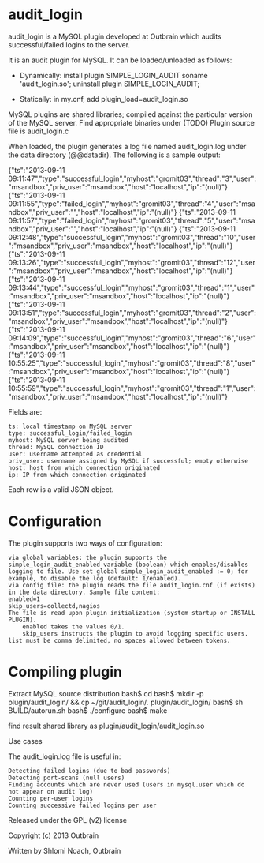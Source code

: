audit_login
===========

audit_login is a MySQL plugin developed at Outbrain which audits successful/failed logins to the server.

It is an audit plugin for MySQL. It can be loaded/unloaded as follows:

  - Dynamically:
    install plugin SIMPLE_LOGIN_AUDIT soname 'audit_login.so';
    uninstall plugin SIMPLE_LOGIN_AUDIT;

  - Statically: in my.cnf, add
    plugin_load=audit_login.so


MySQL plugins are shared libraries; compiled against the particular version of the MySQL server. Find appropriate binaries under (TODO)
Plugin source file is audit_login.c


When loaded, the plugin generates a log file named audit_login.log under the data directory (@@datadir). The following is a sample output:

{"ts":"2013-09-11 09:11:47","type":"successful_login","myhost":"gromit03","thread":"3","user":"msandbox","priv_user":"msandbox","host":"localhost","ip":"(null)"}
{"ts":"2013-09-11 09:11:55","type":"failed_login","myhost":"gromit03","thread":"4","user":"msandbox","priv_user":"","host":"localhost","ip":"(null)"}
{"ts":"2013-09-11 09:11:57","type":"failed_login","myhost":"gromit03","thread":"5","user":"msandbox","priv_user":"","host":"localhost","ip":"(null)"}
{"ts":"2013-09-11 09:12:48","type":"successful_login","myhost":"gromit03","thread":"10","user":"msandbox","priv_user":"msandbox","host":"localhost","ip":"(null)"}
{"ts":"2013-09-11 09:13:26","type":"successful_login","myhost":"gromit03","thread":"12","user":"msandbox","priv_user":"msandbox","host":"localhost","ip":"(null)"}
{"ts":"2013-09-11 09:13:44","type":"successful_login","myhost":"gromit03","thread":"1","user":"msandbox","priv_user":"msandbox","host":"localhost","ip":"(null)"}
{"ts":"2013-09-11 09:13:51","type":"successful_login","myhost":"gromit03","thread":"2","user":"msandbox","priv_user":"msandbox","host":"localhost","ip":"(null)"}
{"ts":"2013-09-11 09:14:09","type":"successful_login","myhost":"gromit03","thread":"6","user":"msandbox","priv_user":"msandbox","host":"localhost","ip":"(null)"}
{"ts":"2013-09-11 10:55:25","type":"successful_login","myhost":"gromit03","thread":"8","user":"msandbox","priv_user":"msandbox","host":"localhost","ip":"(null)"}
{"ts":"2013-09-11 10:55:59","type":"successful_login","myhost":"gromit03","thread":"1","user":"msandbox","priv_user":"msandbox","host":"localhost","ip":"(null)"}


Fields are:

    ts: local timestamp on MySQL server
    type: successful_login/failed_login
    myhost: MySQL server being audited
    thread: MySQL connection ID
    user: username attempted as credential
    priv_user: username assigned by MySQL if successful; empty otherwise
    host: host from which connection originated
    ip: IP from which connection originated

Each row is a valid JSON object.



Configuration
=============

The plugin supports two ways of configuration:

    via global variables: the plugin supports the simple_login_audit_enabled variable (boolean) which enables/disables logging to file. Use set global simple_login_audit_enabled := 0; for example, to disable the log (default: 1/enabled).
    via config file: the plugin reads the file audit_login.cnf (if exists) in the data directory. Sample file content:
    enabled=1
    skip_users=collectd,nagios
    The file is read upon plugin initialization (system startup or INSTALL PLUGIN).
        enabled takes the values 0/1.
        skip_users instructs the plugin to avoid logging specific users. list must be comma delimited, no spaces allowed between tokens.


Compiling plugin
================

Extract MySQL source distribution
bash$ cd <path-to-extracted-mysql-source>
bash$ mkdir -p plugin/audit_login/ && cp ~/git/audit_login/*.* plugin/audit_login/
bash$ sh BUILD/autorun.sh
bash$ ./configure
bash$ make

find result shared library as plugin/audit_login/audit_login.so

Use cases

The audit_login.log file is useful in:

    Detecting failed logins (due to bad passwords)
    Detecting port-scans (null users)
    Finding accounts which are never used (users in mysql.user which do not appear on audit log)
    Counting per-user logins
    Counting successive failed logins per user





Released under the GPL (v2) license

Copyright (c) 2013 Outbrain

Written by Shlomi Noach, Outbrain

